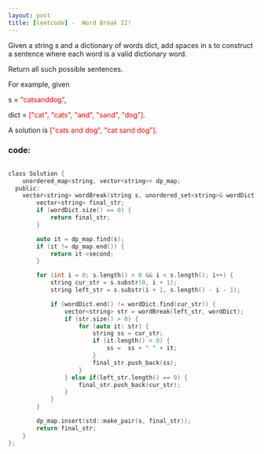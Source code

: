 ```yaml
---
layout: post
title: [leetcode] -  Word Break II!
---
```



 Given a string s and a dictionary of words dict, add spaces in s to construct a sentence where each word is a valid dictionary word.


Return all such possible sentences.


For example, given

s = <font color=red>"catsanddog"</font>,

dict = <font color=red>["cat", "cats", "and", "sand", "dog"]</font>.


A solution is <font color=red>["cats and dog", "cat sand dog"]</font>. 



### code:

``` c

class Solution {
    unordered_map<string, vector<string>> dp_map;
  public:
    vector<string> wordBreak(string s, unordered_set<string>& wordDict) {
        vector<string> final_str;
        if (wordDict.size() == 0) {
            return final_str;
        }

        auto it = dp_map.find(s);
        if (it != dp_map.end()) {
            return it->second;
        }

        for (int i = 0; s.length() > 0 && i < s.length(); i++) {
            string cur_str = s.substr(0, i + 1);
            string left_str = s.substr(i + 1, s.length() - i - 1);

            if (wordDict.end() != wordDict.find(cur_str)) {
                vector<string> str = wordBreak(left_str, wordDict);
                if (str.size() > 0) {
                    for (auto it: str) {
                        string ss = cur_str;
                        if (it.length() > 0) {
                            ss =  ss + " " + it;
                        }
                        final_str.push_back(ss);
                    }
                } else if(left_str.length() == 0) {
                    final_str.push_back(cur_str);
                }
            }
        }

        dp_map.insert(std::make_pair(s, final_str));
        return final_str;
    }
};


```
